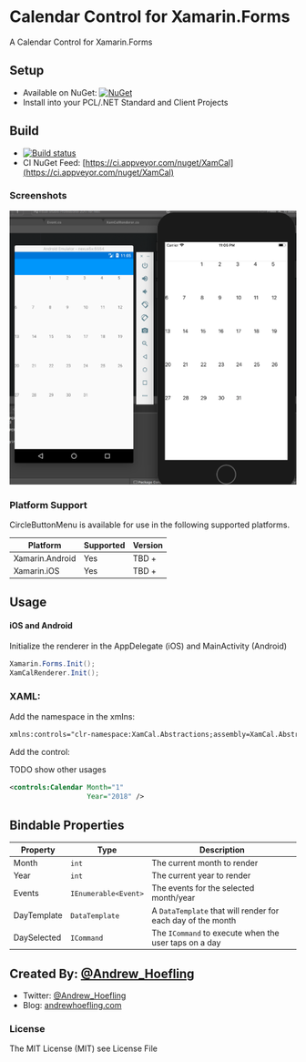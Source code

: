 # Calendar Control for Xamarin.Forms
A Calendar Control for Xamarin.Forms

## Setup

* Available on NuGet: [![NuGet](https://img.shields.io/nuget/v/XamCal.svg?label=NuGet)](https://www.nuget.org/packages/XamCal)
* Install into your PCL/.NET Standard and Client Projects

## Build

* [![Build status](https://ci.appveyor.com/api/projects/status/80oprj0yo239p5ek?svg=true)](https://ci.appveyor.com/project/ahoefling/xamcal)
* CI NuGet Feed: [https://ci.appveyor.com/nuget/XamCal](https://ci.appveyor.com/nuget/XamCal)
    
### Screenshots

![Sample Project](/images/sample.png)

### Platform Support
CircleButtonMenu is available for use in the following supported platforms.

| Platform         | Supported | Version     |
|------------------|-----------|-------------|
| Xamarin.Android  | Yes       | TBD +       |
| Xamarin.iOS      | Yes       | TBD +       |


## Usage ##

#### iOS and Android ####
Initialize the renderer in the AppDelegate (iOS) and MainActivity (Android)

```c#
Xamarin.Forms.Init();
XamCalRenderer.Init();
```

### XAML: ####
Add the namespace in the xmlns:

```xml
xmlns:controls="clr-namespace:XamCal.Abstractions;assembly=XamCal.Abstractions"
```

Add the control:

TODO show other usages

```xml
<controls:Calendar Month="1"
                   Year="2018" />
```

## Bindable Properties

| Property          | Type                 | Description                                                 |
|-------------------|----------------------|-------------------------------------------------------------|
| Month             | `int`                | The current month to render                                 |
| Year              | `int`                | The current year to render                                  |
| Events            | `IEnumerable<Event>` | The events for the selected month/year                      |
| DayTemplate       | `DataTemplate`       | A `DataTemplate` that will render for each day of the month |
| DaySelected       | `ICommand`           | The `ICommand` to execute when the user taps on a day       |


## Created By: [@Andrew_Hoefling](https://twitter.com/andrew_hoefling)

* Twitter: [@Andrew_Hoefling](https://twitter.com/andrew_hoefling)
* Blog: [andrewhoefling.com](http://www.andrewhoefling.com)

### License

The MIT License (MIT) see License File